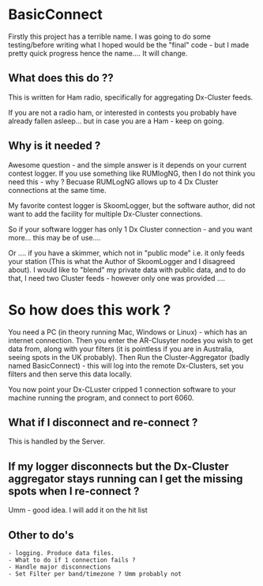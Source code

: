 # BasicConnect

Firstly this project has a terrible name. I was going to do some testing/before writing what I hoped would be the "final" code - but I made pretty quick progress hence the name.... It will change.

## What does this do ??

This is written for Ham radio, specifically for aggregating Dx-Cluster feeds.

If you are not a radio ham, or interested in contests you probably have already fallen asleep... but in case you are a Ham - keep on going.

## Why is it needed ?

Awesome question - and the simple answer is it depends on your current contest logger. If you use something like RUMlogNG, then I do not think you need this - why ? Becuase RUMLogNG allows up to 4 Dx Cluster connections at the same time.

My favorite contest logger is SkoomLogger, but the software author, did not want to add the facility for multiple Dx-Cluster connections. 

So if your software logger has only 1 Dx Cluster connection - and you want more... this may be of use....

Or .... if you have a skimmer, which not in "public mode" i.e. it only feeds your station (This is what the Author of SkoomLogger and I disagreed about). I would like to "blend" my private data with public data, and to do that, I need two Cluster feeds - however only one was provided ....


# So how does this work ?

You need a PC (in theory running Mac, Windows or Linux) - which has an internet connection. Then you enter the AR-Clusyter nodes you wish to get data from, along with your filters (it is pointless if you are in Australia, seeing spots in the UK probably). Then Run the Cluster-Aggregator (badly named BasicConnect) - this will log into the remote Dx-Clusters, set you filters and then serve this data locally.

You now point your Dx-CLuster cripped 1 connection software to your machine running the program, and connect to port 6060.

## What if I disconnect and re-connect ?

This is handled by the Server. 

## If my logger disconnects but the Dx-Cluster aggregator stays running can I get the missing spots when I re-connect ?

Umm - good idea. I will add it on the hit list

## Other to do's

	- logging. Produce data files.
	- What to do if 1 connection fails ?
	- Handle major disconnections
	- Set Filter per band/timezone ? Umm probably not


